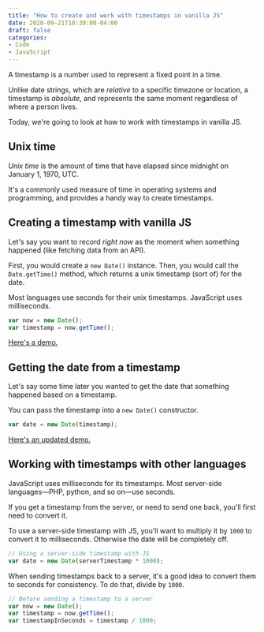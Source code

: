 ```yaml
---
title: "How to create and work with timestamps in vanilla JS"
date: 2020-09-21T10:30:00-04:00
draft: false
categories:
- Code
- JavaScript
---
```


A timestamp is a number used to represent a fixed point in a time.

Unlike date strings, which are *relative* to a specific timezone or location, a timestamp is *absolute*, and represents the same moment regardless of where a person lives.

Today, we're going to look at how to work with timestamps in vanilla JS.

## Unix time

*Unix time* is the amount of time that have elapsed since midnight on January 1, 1970, UTC.

It's a commonly used measure of time in operating systems and programming, and provides a handy way to create timestamps.

## Creating a timestamp with vanilla JS

Let's say you want to record *right now* as the moment when something happened (like fetching data from an API).

First, you would create a `new Date()` instance. Then, you would call the `Date.getTime()` method, which returns a unix timestamp (sort of) for the date.

Most languages use seconds for their unix timestamps. JavaScript uses milliseconds.

```js
var now = new Date();
var timestamp = now.getTime();
```

[Here's a demo.](https://codepen.io/cferdinandi/pen/JjXerMo)

## Getting the date from a timestamp

Let's say some time later you wanted to get the date that something happened based on a timestamp.

You can pass the timestamp into a `new Date()` constructor.

```js
var date = new Date(timestamp);
```

[Here's an updated demo.](https://codepen.io/cferdinandi/pen/BaKGwJm)

## Working with timestamps with other languages

JavaScript uses milliseconds for its timestamps. Most server-side languages&mdash;PHP, python, and so on&mdash;use seconds.

If you get a timestamp from the server, or need to send one back, you'll first need to convert it.

To use a server-side timestamp with JS, you'll want to multiply it by `1000` to convert it to milliseconds. Otherwise the date will be completely off.

```js
// Using a server-side timestamp with JS
var date = new Date(serverTimestamp * 1000);
```

When sending timestamps back to a server, it's a good idea to convert them to seconds for consistency. To do that, divide by `1000`.

```js
// Before sending a timestamp to a server
var now = new Date();
var timestamp = now.getTime();
var timestampInSeconds = timestamp / 1000;
```